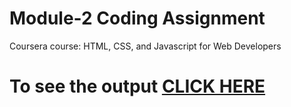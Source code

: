 

# Module-2 Coding Assignment

Coursera course: HTML, CSS, and Javascript for Web Developers

# To see the output [CLICK HERE](Assignments/module2/index.html)
